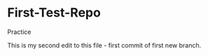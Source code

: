# First-Test-Repo
Practice

This is my second edit to this file - first commit of first new branch.
